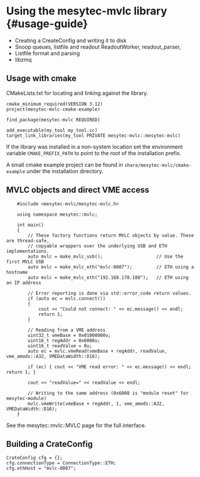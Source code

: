 Using the mesytec-mvlc library {#usage-guide}
=============================================

* Creating a CreateConfig and writing it to disk
* Snoop queues, listfile and readout ReadoutWorker, readout_parser,
* Listfile format and parsing
* libzmq



Usage with cmake
----------------

CMakeLists.txt for locating and linking against the library.

    cmake_minimum_required(VERSION 3.12)
    project(mesytec-mvlc-cmake-example)

    find_package(mesytec-mvlc REQUIRED)

    add_executable(my_tool my_tool.cc)
    target_link_libraries(my_tool PRIVATE mesytec-mvlc::mesytec-mvlc)

If the library was installed in a non-system location set the environment
variable `CMAKE_PREFIX_PATH` to point to the root of the installation prefix.

A small cmake example project can be found in
`share/mesytec-mvlc/cmake-example` under the installation directory.

MVLC objects and direct VME access
----------------------------------

~~~~~~~~~~~~~~~~~~~~~~~~~~~~~~~~~~~~~~~~~~~~~~~~~~~~~~~~~~~~~~~~~~~~~~~~~~~~~~~~~~~~~{.cc}
    #include <mesytec-mvlc/mesytec-mvlc.h>

    using namespace mesytec::mvlc;

    int main()
    {
        // These factory functions return MVLC objects by value. These are thread-safe,
        // copyable wrappers over the underlying USB and ETH implementations.
        auto mvlc = make_mvlc_usb();                    // Use the first MVLC USB
        auto mvlc = make_mvlc_eth("mvlc-0007");         // ETH using a hostname
        auto mvlc = make_mvlc_eth("192.168.178.188");   // ETH using an IP address

        // Error reporting is done via std::error_code return values.
        if (auto ec = mvlc.connect())
        {
            cout << "Could not connect: " << ec.message() << endl;
            return 1;
        }

        // Reading from a VME address
        uint32_t vmeBase = 0x01000000u;
        uint16_t regAddr = 0x6008u;
        uint16_t readValue = 0u;
        auto ec = mvlc.vmeRead(vmeBase + regAddr, readValue, vme_amods::A32, VMEDataWidth::D16);

        if (ec) { cout << "VME read error: " << ec.message() << endl; return 1; }

        cout << "readValue=" << readValue << endl;

        // Writing to the same address (0x6008 is "module reset" for mesytec-module)
        mvlc.vmeWrite(vmeBase + regAddr, 1, vme_amods::A32, VMEDataWidth::D16);
    }
~~~~~~~~~~~~~~~~~~~~~~~~~~~~~~~~~~~~~~~~~~~~~~~~~~~~~~~~~~~~~~~~~~~~~~~~~~~~~~~~~~~~~

See the mesytec::mvlc::MVLC page for the full interface.

Building a CrateConfig
----------------------

~~~~~~~~~~~~~~~~~~~~~~~~~~~~~~~~~~~~~~~~~~~~~~~~~~~~~~~~~~~~~~~~~~~~~~~~~~~~~~~~~~~~~{.cc}
CrateConfig cfg = {};
cfg.connectionType = ConnectionType::ETH;
cfg.ethHost = "mvlc-0007";

~~~~~~~~~~~~~~~~~~~~~~~~~~~~~~~~~~~~~~~~~~~~~~~~~~~~~~~~~~~~~~~~~~~~~~~~~~~~~~~~~~~~~
